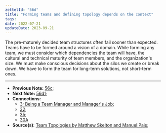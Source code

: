 ```yaml
---
zettelId: "56d"
title: "Forming teams and defining topology depends on the context"
tags:
date: 2022-07-21
updateDate: 2023-09-21
---
```


The pre-maturely decided team structures often fail sooner than expected. Teams have to be formed around a vision of a domain. While forming any team, we must consider which dependencies the team will have, the cultural and technical maturity of team members, and the organization's size. We must make conscious decisions about the silos we create or break down. We have to form the team for long-term solutions, not short-term ones.

---

- **Previous Note:** [56c](/notes/56c/);
- **Next Note:** [56d1](/notes/56d1/);
- **Connections:**
  - [3: Being a Team Manager and Manager's Job](/notes/3/);
  - [32](/notes/32/);
  - [35](/notes/35/);
  - [30A](/notes/30a/)
- **Source(s):** [Team Topologies by Matthew Skelton and Manuel Pais](/books/team-topologies-book-review-summary-and-notes/);
